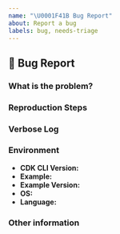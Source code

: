 ```yaml
---
name: "\U0001F41B Bug Report"
about: Report a bug
labels: bug, needs-triage
---
```


## :bug: Bug Report

### What is the problem?
<!--
Describe in as much detail as possible the problem that you have identified.
Please identify clearly what example the problem relates to.
-->

### Reproduction Steps
<!--
Whenever possible, add reference to the minimal reproduction of the issue, as
this will greatly help with identifying the root cause of the problem, and
ensuring a candidate fix is working.

If your minimal reprodiction is large, you may provide references to a [gist][1]
or any other publicly viewable location.
-->

### Verbose Log
<!--
If the output is very large, you may store it in a [gist][1]. In any case,
please review the contents of the log you are about to submit and edit any
confidential information out.

[1]: https://gist.github.com
-->

### Environment

  - **CDK CLI Version:** <!-- Output of `cdk version` -->
  - **Example:** <!-- Name of the example in question -->
  - **Example Version:** <!-- Version of the module in question -->
  - **OS:** <!-- [all | Windows 10 | OSX Mojave | Ubuntu | etc... ] -->
  - **Language:** <!-- [all | TypeScript | Java | Python ] etc... ] -->


### Other information 
<!-- e.g. detailed explanation, stacktraces, related issues, suggestions how to fix, links for us to have context, eg. associated pull-request, stackoverflow, gitter, etc -->